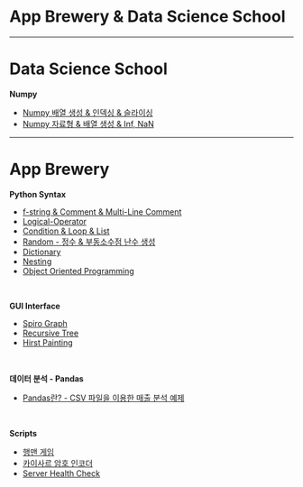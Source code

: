 # App Brewery & Data Science School

---

# Data Science School

**Numpy**

- [Numpy 배열 생성 & 인덱싱 & 슬라이싱](./Data-Science-School/Numpy/Numpy-1.ipynb)
- [Numpy 자료형 & 배열 생성 & Inf, NaN](./Data-Science-School/Numpy/Numpy-2.ipynb)

---

# App Brewery

**Python Syntax**

- [f-string & Comment & Multi-Line Comment](Brewery/Description/syntax/String.md)
- [Logical-Operator](Brewery/Description/syntax/Logical-Operator.md)
- [Condition & Loop & List](Brewery/Description/syntax/Condition-Loop-List.md)
- [Random - 정수 & 부동소수점 난수 생성](Brewery/Description/syntax/Random.md)
- [Dictionary](Brewery/Description/syntax/Dictionary.md)
- [Nesting](Brewery/Description/syntax/Nesting.md)
- [Object Oriented Programming](Brewery/Description/syntax/OOP.md)

<br>

**GUI Interface**

- [Spiro Graph](Brewery/GUI/turtle-spirograph.py)
- [Recursive Tree](Brewery/GUI/turtle-recursive.py)
- [Hirst Painting](Brewery/GUI/turtle-hirst-painting.py)

<br>

**데이터 분석 - Pandas**

- [Pandas란? - CSV 파일을 이용한 매출 분석 예제](Brewery/Description/pandas/Pandas.md)

<br>

**Scripts**

- [행맨 게임](Brewery/Hangman/main.py)
- [카이사르 암호 인코더](Brewery/Caesar/main.py)
- [Server Health Check](./Scripts/Health-Check.py)